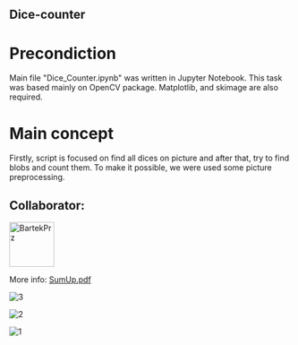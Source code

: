## Dice-counter

# Precondiction
Main file "Dice_Counter.ipynb" was written in Jupyter Notebook. This task was based mainly on OpenCV package. Matplotlib, and skimage are also required. 

# Main concept
Firstly, script is focused on find all dices on picture and after that, try to find blobs and count them. To make it possible, we were used some picture preprocessing. 

## Collaborator:

<a href="https://github.com/BartekPrz"><img src="https://avatars3.githubusercontent.com/u/38264818?s=400&v=4" title="BartekPrz" width="80" height="80"></a>

More info: 
<a href="https://github.com/BartekPrz/Dice-counter/blob/master/SumUp.pdf">SumUp.pdf</a>

![3](https://user-images.githubusercontent.com/38052250/76362341-31df2680-6321-11ea-9a0a-e446ba86c041.PNG)

![2](https://user-images.githubusercontent.com/38052250/76362347-34da1700-6321-11ea-87bf-71c9f76f98d7.PNG)

![1](https://user-images.githubusercontent.com/38052250/76362343-33a8ea00-6321-11ea-896f-7fd369caea93.PNG)
